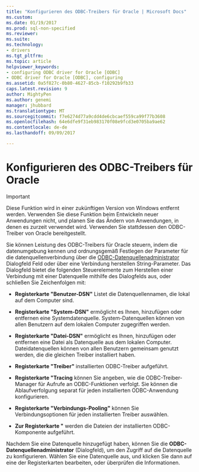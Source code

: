 ```yaml
---
title: "Konfigurieren des ODBC-Treibers für Oracle | Microsoft Docs"
ms.custom: 
ms.date: 01/19/2017
ms.prod: sql-non-specified
ms.reviewer: 
ms.suite: 
ms.technology:
- drivers
ms.tgt_pltfrm: 
ms.topic: article
helpviewer_keywords:
- configuring ODBC driver for Oracle [ODBC]
- ODBC driver for Oracle [ODBC], configuring
ms.assetid: 0a5f827c-0b80-4627-85cb-f10292b9fb33
caps.latest.revision: 9
author: MightyPen
ms.author: genemi
manager: jhubbard
ms.translationtype: MT
ms.sourcegitcommit: f7e6274d77a9cdd4de6cbcaef559ca99f77b3608
ms.openlocfilehash: 64e6dfe9f31eb983170f08e9fcd3e0705ba9ae62
ms.contentlocale: de-de
ms.lasthandoff: 09/09/2017

---
```

# <a name="configuring-the-odbc-driver-for-oracle"></a>Konfigurieren des ODBC-Treibers für Oracle
> [!IMPORTANT]  
>  Diese Funktion wird in einer zukünftigen Version von Windows entfernt werden. Verwenden Sie diese Funktion beim Entwickeln neuer Anwendungen nicht, und planen Sie das Ändern von Anwendungen, in denen es zurzeit verwendet wird. Verwenden Sie stattdessen den ODBC-Treiber von Oracle bereitgestellt.  
  
 Sie können Leistung des ODBC-Treibers für Oracle steuern, indem die datenumgebung kennen und ordnungsgemäß Festlegen der Parameter für die datenquellenverbindung über die [ODBC-Datenquellenadministrator](../../odbc/admin/odbc-data-source-administrator.md) Dialogfeld Feld oder über eine Verbindung herstellen String-Parameter. Das Dialogfeld bietet die folgenden Steuerelemente zum Herstellen einer Verbindung mit einer Datenquelle mithilfe des Dialogfelds aus, oder schließen Sie Zeichenfolgen mit:  
  
-   **Registerkarte "Benutzer-DSN"** Listet die Datenquellennamen, die lokal auf dem Computer sind.  
  
-   **Registerkarte "System-DSN"** ermöglicht es Ihnen, hinzufügen oder entfernen eine Systemdatenquelle. System-Datenquellen können von allen Benutzern auf dem lokalen Computer zugegriffen werden.  
  
-   **Registerkarte "Datei-DSN"** ermöglicht es Ihnen, hinzufügen oder entfernen eine Datei als Datenquelle aus dem lokalen Computer. Dateidatenquellen können von allen Benutzern gemeinsam genutzt werden, die die gleichen Treiber installiert haben.  
  
-   **Registerkarte "Treiber"** installierten ODBC-Treiber aufgeführt.  
  
-   **Registerkarte "Tracing** können Sie angeben, wie die ODBC-Treiber-Manager für Aufrufe an ODBC-Funktionen verfolgt. Sie können die Ablaufverfolgung separat für jeden installierten ODBC-Anwendung konfigurieren.  
  
-   **Registerkarte "Verbindungs-Pooling"** können Sie Verbindungsoptionen für jeden installierten Treiber auswählen.  
  
-   **Zur Registerkarte "** werden die Dateien der installierten ODBC-Komponente aufgeführt.  
  
 Nachdem Sie eine Datenquelle hinzugefügt haben, können Sie die **ODBC-Datenquellenadministrator** (Dialogfeld), um den Zugriff auf die Datenquelle zu konfigurieren. Wählen Sie eine Datenquelle aus, und klicken Sie dann auf eine der Registerkarten bearbeiten, oder überprüfen die Informationen.
